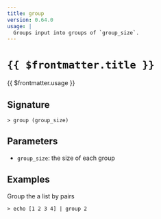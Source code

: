 ```yaml
---
title: group
version: 0.64.0
usage: |
  Groups input into groups of `group_size`.
---
```


# <code>{{ $frontmatter.title }}</code>

<div style='white-space: pre-wrap;'>{{ $frontmatter.usage }}</div>

## Signature

```> group (group_size)```

## Parameters

 -  `group_size`: the size of each group

## Examples

Group the a list by pairs
```shell
> echo [1 2 3 4] | group 2
```
